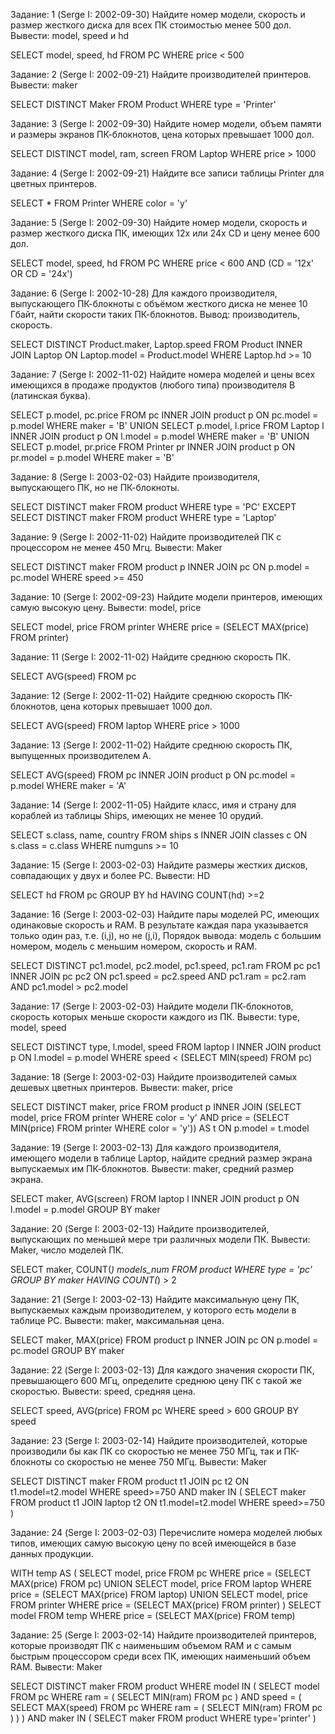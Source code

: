 Задание: 1 (Serge I: 2002-09-30)
Найдите номер модели, скорость и размер жесткого диска для всех ПК стоимостью менее 500 дол. Вывести: model, speed и hd

SELECT model, speed, hd
FROM PC
WHERE price < 500

Задание: 2 (Serge I: 2002-09-21)
Найдите производителей принтеров. Вывести: maker

SELECT DISTINCT Maker
FROM Product
WHERE type = 'Printer'

Задание: 3 (Serge I: 2002-09-30)
Найдите номер модели, объем памяти и размеры экранов ПК-блокнотов, цена которых превышает 1000 дол.

SELECT DISTINCT model, ram, screen
FROM Laptop
WHERE price > 1000

Задание: 4 (Serge I: 2002-09-21)
Найдите все записи таблицы Printer для цветных принтеров.

SELECT * FROM Printer
WHERE color = 'y'

Задание: 5 (Serge I: 2002-09-30)
Найдите номер модели, скорость и размер жесткого диска ПК, имеющих 12x или 24x CD и цену менее 600 дол.

SELECT model, speed, hd
FROM PC
WHERE price < 600 AND (CD = '12x' OR CD = '24x')

Задание: 6 (Serge I: 2002-10-28)
Для каждого производителя, выпускающего ПК-блокноты c объёмом жесткого диска не менее 10 Гбайт, найти скорости таких ПК-блокнотов. Вывод: производитель, скорость.

SELECT DISTINCT Product.maker, Laptop.speed FROM Product INNER JOIN Laptop
ON Laptop.model = Product.model
WHERE Laptop.hd >= 10

Задание: 7 (Serge I: 2002-11-02)
Найдите номера моделей и цены всех имеющихся в продаже продуктов (любого типа) производителя B (латинская буква).

SELECT p.model, pc.price
FROM pc
INNER JOIN product p
ON pc.model = p.model
WHERE maker = 'B'
UNION
SELECT p.model, l.price
FROM Laptop l
INNER JOIN product p
ON l.model = p.model
WHERE maker = 'B'
UNION
SELECT p.model, pr.price
FROM Printer pr
INNER JOIN product p
ON pr.model = p.model
WHERE maker = 'B'

Задание: 8 (Serge I: 2003-02-03)
Найдите производителя, выпускающего ПК, но не ПК-блокноты.

SELECT DISTINCT maker 
FROM product
WHERE type = 'PC'
EXCEPT
SELECT DISTINCT maker 
FROM product
WHERE type = 'Laptop'

Задание: 9 (Serge I: 2002-11-02)
Найдите производителей ПК с процессором не менее 450 Мгц. Вывести: Maker

SELECT DISTINCT maker
FROM product p
INNER JOIN pc
ON p.model = pc.model
WHERE speed >= 450

Задание: 10 (Serge I: 2002-09-23)
Найдите модели принтеров, имеющих самую высокую цену. Вывести: model, price

SELECT model, price
FROM printer
WHERE price = (SELECT MAX(price) FROM printer)

Задание: 11 (Serge I: 2002-11-02)
Найдите среднюю скорость ПК.

SELECT AVG(speed)
FROM pc

Задание: 12 (Serge I: 2002-11-02)
Найдите среднюю скорость ПК-блокнотов, цена которых превышает 1000 дол.

SELECT AVG(speed)
FROM laptop
WHERE price > 1000

Задание: 13 (Serge I: 2002-11-02)
Найдите среднюю скорость ПК, выпущенных производителем A.

SELECT AVG(speed)
FROM pc
INNER JOIN product p
ON pc.model = p.model
WHERE maker = 'A'

Задание: 14 (Serge I: 2002-11-05)
Найдите класс, имя и страну для кораблей из таблицы Ships, имеющих не менее 10 орудий.

SELECT s.class, name, country
FROM ships s
INNER JOIN classes c
ON s.class = c.class
WHERE numguns >= 10

Задание: 15 (Serge I: 2003-02-03)
Найдите размеры жестких дисков, совпадающих у двух и более PC. Вывести: HD

SELECT hd
FROM pc
GROUP BY hd
HAVING COUNT(hd) >=2

Задание: 16 (Serge I: 2003-02-03)
Найдите пары моделей PC, имеющих одинаковые скорость и RAM. В результате каждая пара указывается только один раз, т.е. (i,j), но не (j,i), Порядок вывода: модель с большим номером, модель с меньшим номером, скорость и RAM.

SELECT DISTINCT pc1.model, pc2.model, pc1.speed, pc1.ram
FROM pc pc1 INNER JOIN pc pc2
ON pc1.speed = pc2.speed
AND pc1.ram = pc2.ram
AND pc1.model > pc2.model

Задание: 17 (Serge I: 2003-02-03)
Найдите модели ПК-блокнотов, скорость которых меньше скорости каждого из ПК.
Вывести: type, model, speed

SELECT DISTINCT type, l.model, speed
FROM laptop l
INNER JOIN product p
ON l.model = p.model
WHERE speed < (SELECT MIN(speed) FROM pc)

Задание: 18 (Serge I: 2003-02-03)
Найдите производителей самых дешевых цветных принтеров. Вывести: maker, price

SELECT DISTINCT maker, price
FROM product p
INNER JOIN
(SELECT model, price
FROM printer
WHERE color = 'y' AND price = 
(SELECT MIN(price)
FROM printer
WHERE color = 'y')) AS t
ON p.model = t.model

Задание: 19 (Serge I: 2003-02-13)
Для каждого производителя, имеющего модели в таблице Laptop, найдите средний размер экрана выпускаемых им ПК-блокнотов.
Вывести: maker, средний размер экрана.

SELECT maker, AVG(screen)
FROM laptop l
INNER JOIN product p
ON l.model = p.model
GROUP BY maker

Задание: 20 (Serge I: 2003-02-13)
Найдите производителей, выпускающих по меньшей мере три различных модели ПК. Вывести: Maker, число моделей ПК.

SELECT maker, COUNT(*) models_num
FROM product
WHERE type = 'pc'
GROUP BY maker
HAVING COUNT(*) > 2

Задание: 21 (Serge I: 2003-02-13)
Найдите максимальную цену ПК, выпускаемых каждым производителем, у которого есть модели в таблице PC.
Вывести: maker, максимальная цена.

SELECT maker, MAX(price)
FROM product p
INNER JOIN pc
ON p.model = pc.model
GROUP BY maker

Задание: 22 (Serge I: 2003-02-13)
Для каждого значения скорости ПК, превышающего 600 МГц, определите среднюю цену ПК с такой же скоростью. Вывести: speed, средняя цена.

SELECT speed, AVG(price)
FROM pc
WHERE speed > 600
GROUP BY speed

Задание: 23 (Serge I: 2003-02-14)
Найдите производителей, которые производили бы как ПК
со скоростью не менее 750 МГц, так и ПК-блокноты со скоростью не менее 750 МГц.
Вывести: Maker

SELECT DISTINCT maker
FROM product t1 JOIN pc t2 ON t1.model=t2.model
WHERE speed>=750 AND maker IN
( SELECT maker
FROM product t1 JOIN laptop t2 ON t1.model=t2.model
WHERE speed>=750 )

Задание: 24 (Serge I: 2003-02-03)
Перечислите номера моделей любых типов, имеющих самую высокую цену по всей имеющейся в базе данных продукции.

WITH temp AS 
(
SELECT model, price
FROM pc
WHERE price = (SELECT MAX(price) FROM pc)
UNION
SELECT model, price
FROM laptop
WHERE price = (SELECT MAX(price) FROM laptop)
UNION
SELECT model, price
FROM printer
WHERE price = (SELECT MAX(price) FROM printer)
)
SELECT model
FROM temp
WHERE price = (SELECT MAX(price) FROM temp)

Задание: 25 (Serge I: 2003-02-14)
Найдите производителей принтеров, которые производят ПК с наименьшим объемом RAM и с самым быстрым процессором среди всех ПК, имеющих наименьший объем RAM. Вывести: Maker

SELECT DISTINCT maker
FROM product
WHERE model IN (
SELECT model
FROM pc
WHERE ram = (
  SELECT MIN(ram)
  FROM pc
  )
AND speed = (
  SELECT MAX(speed)
  FROM pc
  WHERE ram = (
   SELECT MIN(ram)
   FROM pc
   )
  )
)
AND
maker IN (
SELECT maker
FROM product
WHERE type='printer'
)
